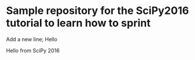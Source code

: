 Sample repository for the SciPy2016 tutorial to learn how to sprint
====================================================================

Add a new line; Hello

Hello from SciPy 2016
